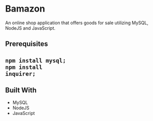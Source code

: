# Bamazon

An online shop application that offers goods for sale utilizing MySQL, NodeJS and JavaScript.

<h2>Prerequisites<h2>

<code>npm install mysql;</code><br><code>npm install inquirer;</code>

<h2>Built With</h2>
<ul>
<li>MySQL</li>
<li>NodeJS</li>
<li>JavaScript</li>
</ul>

